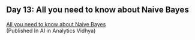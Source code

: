 ## Day 13: All you need to know about Naive Bayes
[All you need to know about Naive Bayes](https://medium.com/analytics-vidhya/all-you-need-to-know-about-naive-bayes-1b1681bf6cc9)  
(Published In AI in Analytics Vidhya) 
